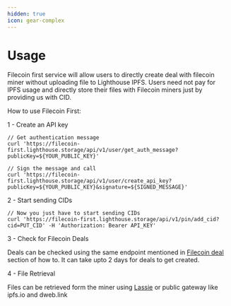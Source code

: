 ```yaml
---
hidden: true
icon: gear-complex
---
```


# Usage

Filecoin first service will allow users to directly create deal with filecoin miner without uploading file to Lighthouse IPFS. Users need not pay for IPFS usage and directly store their files with Filecoin miners just by providing us with CID.

How to use Filecoin First:

1 - Create an API key

```
// Get authentication message
curl 'https://filecoin-first.lighthouse.storage/api/v1/user/get_auth_message?publicKey=${YOUR_PUBLIC_KEY}'

// Sign the message and call
curl 'https://filecoin-first.lighthouse.storage/api/v1/user/create_api_key?publicKey=${YOUR_PUBLIC_KEY}&signature=${SIGNED_MESSAGE}'
```

2 - Start sending CIDs

```
// Now you just have to start sending CIDs
curl 'https://filecoin-first.lighthouse.storage/api/v1/pin/add_cid?cid=PUT_CID' -H 'Authorization: Bearer API_KEY'
```

3 - Check for Filecoin Deals

Deals can be checked using the same endpoint mentioned in [Filecoin deal](../how-to/check-for-filecoin-deals.md) section of how to. It can take upto 2 days for deals to get created.

4 - File Retrieval

Files can be retrieved form the miner using [Lassie](https://github.com/filecoin-project/lassie) or public gateway like ipfs.io and dweb.link




